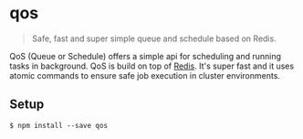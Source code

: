 # qos

> Safe, fast and super simple queue and schedule based on Redis.

QoS (Queue or Schedule) offers a simple api for scheduling and running tasks in background. QoS is build on top of [Redis](http://redis.io). It's super fast and it uses atomic commands to ensure safe job execution in cluster environments.

## Setup

```
$ npm install --save qos
```
